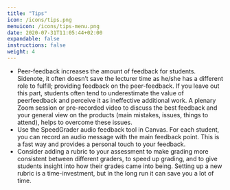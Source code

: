 ```yaml
---
title: "Tips"
icon: /icons/tips.png
menuicon: /icons/tips-menu.png
date: 2020-07-31T11:05:44+02:00
expandable: false
instructions: false
weight: 4
---
```


- Peer-feedback increases the amount of feedback for students. Sidenote, it often doesn’t save the lecturer time as he/she has a different role to fulfill; providing feedback on the peer-feedback. If you leave out this part, students often tend to underestimate the value of peerfeedback and perceive it as ineffective additional work. A plenary Zoom session or pre-recorded video to discuss the best feedback and your general view on the products (main mistakes, issues, things to attend), helps to overcome these issues.
- Use the SpeedGrader audio feedback tool in Canvas. For each student, you can record an audio message with the main feedback point. This is a fast way and provides a personal touch to your feedback.
- Consider adding a rubric to your assessment to make grading more consistent between different graders, to speed up grading, and to give students insight into how their grades came into being. Setting up a new rubric is a time-investment, but in the long run it can save you a lot of time.

